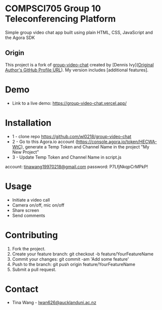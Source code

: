# COMPSCI705 Group 10 Teleconferencing Platform
Simple group video chat app built using plain HTML, CSS, JavaScript and the Agora SDK

## Origin

This project is a fork of [group-video-chat](https://github.com/divanov11/group-video-chat) created by [Dennis Ivy]([Original Author's GitHub Profile URL](https://github.com/divanov11)). My version includes [additional features].


# Demo
* Link to a live demo: https://group-video-chat.vercel.app/

# Installation
* 1 - clone repo https://github.com/wl0218/group-video-chat
* 2 - Go to this Agora.io account (https://console.agora.io/token/HECWA-WtC), generate a Temp Token and Channel Name in the project "My New Project"
* 3 - Update Temp Token and Channel Name in script.js

account: tinawang19970218@gmail.com
password: P7LfjNkqpCrMPkP!


# Usage
* Initiate a video call
* Camera on/off, mic on/off
* Share screen
* Send comments


# Contributing
1. Fork the project.
2. Create your feature branch: git checkout -b feature/YourFeatureName
3. Commit your changes: git commit -am 'Add some feature'
4. Push to the branch: git push origin feature/YourFeatureName
5. Submit a pull request.


# Contact
* Tina Wang - lwan626@aucklanduni.ac.nz

